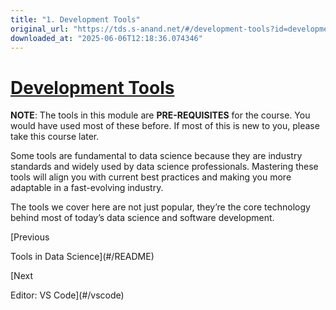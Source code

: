 ```yaml
---
title: "1. Development Tools"
original_url: "https://tds.s-anand.net/#/development-tools?id=development-tools"
downloaded_at: "2025-06-06T12:18:36.074346"
---
```


[Development Tools](#/development-tools?id=development-tools)
=============================================================

**NOTE**: The tools in this module are **PRE-REQUISITES** for the course. You would have used most of these before. If most of this is new to you, please take this course later.

Some tools are fundamental to data science because they are industry standards and widely used by data science professionals. Mastering these tools will align you with current best practices and making you more adaptable in a fast-evolving industry.

The tools we cover here are not just popular, they’re the core technology behind most of today’s data science and software development.

[Previous

Tools in Data Science](#/README)

[Next

Editor: VS Code](#/vscode)